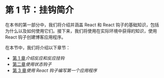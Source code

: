 # 第 1 节：挂钩简介

在本书的第一部分中，我们将介绍并涵盖 React 和 React 钩子的基础知识，包括为什么以及如何使用它们。接下来，我们将使用在实际环境中获得的知识，使用 React 钩子创建博客应用程序。

在本节中，我们将介绍以下章节：

*   [第 1 章](01.html)*介绍反应和反应挂钩*
*   [第二章](02.html)*使用状态钩子*
*   [第 3 章](03.html)*使用 React 钩子编写第一个应用程序*